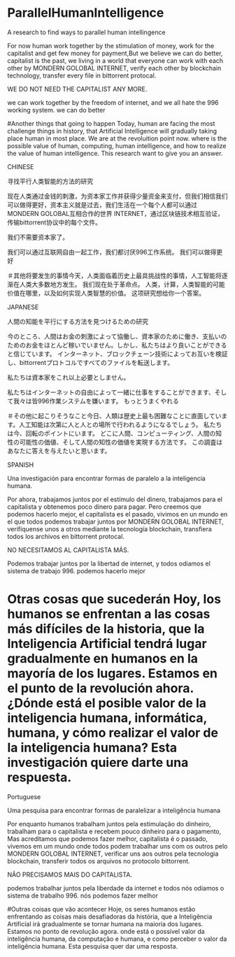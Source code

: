 # ParallelHumanIntelligence
A research to find ways to parallel human intellingence

For now human work together by the stimulation of money, work for the capitalist and get few money for payment,But we believe we can do better, capitalist is the past, we living in a world that everyone can work with each other by MONDERN GOLOBAL INTERNET, verify each other by blockchain technology, transfer every file in bittorrent protocal. 

WE DO NOT NEED THE CAPITALIST ANY MORE. 

we can work together by the freedom of internet, and we all hate the 996 working system. we can do better


#Another things that going to happen
Today, human are facing the most challenge things in history, that Artificial Intelligence will gradually taking place  human in most place. We are at the revoluition point now. 
where is the possible value of human, computing, human intelligence, and how to realize the value of human intelligence.
This research want to  give you an  answer.


CHINESE

寻找平行人类智能的方法的研究

现在人类通过金钱的刺激，为资本家工作并获得少量资金来支付，但我们相信我们可以做得更好，资本主义就是过去，我们生活在一个每个人都可以通过MONDERN GOLOBAL互相合作的世界 INTERNET，通过区块链技术相互验证，传输bittorrent协议中的每个文件。

我们不需要资本家了。

我们可以通过互联网自由一起工作，我们都讨厌996工作系统。 我们可以做得更好

＃其他将要发生的事情今天，人类面临着历史上最具挑战性的事情，人工智能将逐渐在人类大多数地方发生。 我们现在处于革命点。 人类，计算，人类智能的可能价值在哪里，以及如何实现人类智慧的价值。 这项研究想给你一个答案。



JAPANESE

人間の知能を平行にする方法を見つけるための研究

今のところ、人間はお金の刺激によって協働し、資本家のために働き、支払いのためのお金をほとんど稼いでいません。しかし、私たちはより良いことができると信じています。 インターネット、ブロックチェーン技術によってお互いを検証し、bittorrentプロトコルですべてのファイルを転送します。

私たちは資本家をこれ以上必要としません。

私たちはインターネットの自由によって一緒に仕事をすることができます、そして我々は皆996作業システムを嫌います。 もっとうまくやれる

＃その他に起こりそうなこと今日、人類は歴史上最も困難なことに直面しています。人工知能は次第に人と人との場所で行われるようになるでしょう。 私たちは今、回転のポイントにいます。 どこに人間、コンピューティング、人間の知性の可能性の価値、そして人間の知性の価値を実現する方法です。 この調査はあなたに答えを与えたいと思います。



SPANISH

Una investigación para encontrar formas de paralelo a la inteligencia humana.

Por ahora, trabajamos juntos por el estímulo del dinero, trabajamos para el capitalista y obtenemos poco dinero para pagar. Pero creemos que podemos hacerlo mejor, el capitalista es el pasado, vivimos en un mundo en el que todos podemos trabajar juntos por MONDERN GOLOBAL INTERNET, verifíquense unos a otros mediante la tecnología blockchain, transfiera todos los archivos en bittorrent protocal.

NO NECESITAMOS AL CAPITALISTA MÁS.

Podemos trabajar juntos por la libertad de internet, y todos odiamos el sistema de trabajo 996. podemos hacerlo mejor

# Otras cosas que sucederán Hoy, los humanos se enfrentan a las cosas más difíciles de la historia, que la Inteligencia Artificial tendrá lugar gradualmente en humanos en la mayoría de los lugares. Estamos en el punto de la revolución ahora. ¿Dónde está el posible valor de la inteligencia humana, informática, humana, y cómo realizar el valor de la inteligencia humana? Esta investigación quiere darte una respuesta.



Portuguese

Uma pesquisa para encontrar formas de paralelizar a inteligência humana

Por enquanto humanos trabalham juntos pela estimulação do dinheiro, trabalham para o capitalista e recebem pouco dinheiro para o pagamento, Mas acreditamos que podemos fazer melhor, capitalista é o passado, vivemos em um mundo onde todos podem trabalhar uns com os outros pelo MONDERN GOLOBAL INTERNET, verificar uns aos outros pela tecnologia blockchain, transferir todos os arquivos no protocolo bittorrent.

NÃO PRECISAMOS MAIS DO CAPITALISTA.

podemos trabalhar juntos pela liberdade da internet e todos nós odiamos o sistema de trabalho 996. nós podemos fazer melhor

#Outras coisas que vão acontecer Hoje, os seres humanos estão enfrentando as coisas mais desafiadoras da história, que a Inteligência Artificial irá gradualmente se tornar humana na maioria dos lugares. Estamos no ponto de revoluçăo agora. onde está o possível valor da inteligência humana, da computação e humana, e como perceber o valor da inteligência humana. Esta pesquisa quer dar uma resposta.
